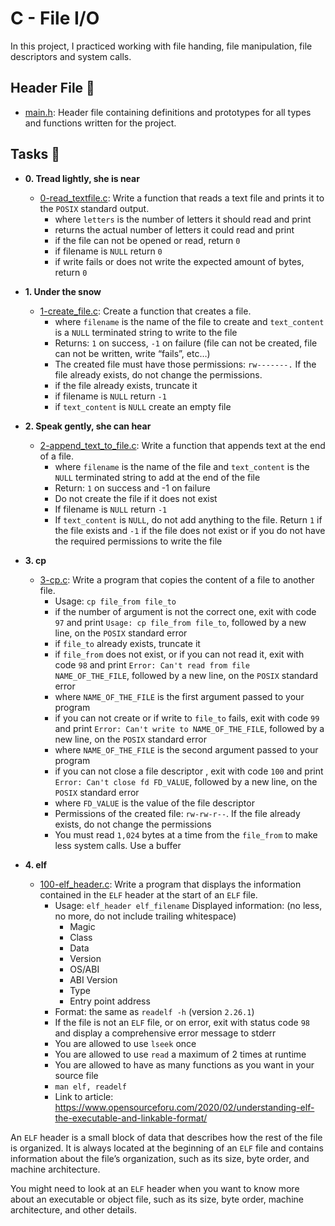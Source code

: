 # C - File I/O

In this project, I practiced working with file handing, file manipulation, file descriptors and system calls.

## Header File :file_folder:

* [main.h](./main.h): Header file containing definitions and prototypes for all types
and functions written for the project.

## Tasks :page_with_curl:

* **0. Tread lightly, she is near**
  * [0-read_textfile.c](./0-read_textfile.c): Write a function that reads a text file and prints it to the `POSIX` standard output.
    * where `letters` is the number of letters it should read and print
    * returns the actual number of letters it could read and print
    * if the file can not be opened or read, return `0`
    * if filename is `NULL` return `0`
    * if write fails or does not write the expected amount of bytes, return `0`

* **1. Under the snow**
  * [1-create_file.c](./1-create_file.c): Create a function that creates a file.
    * where `filename` is the name of the file to create and `text_content` is a `NULL` terminated string to write to the file
    * Returns: `1` on success, `-1` on failure (file can not be created, file can not be written, write “fails”, etc…)
    * The created file must have those permissions: `rw-------.` If the file already exists, do not change the permissions.
    * if the file already exists, truncate it
    * if filename is `NULL` return `-1`
    * if `text_content` is `NULL` create an empty file

* **2. Speak gently, she can hear**
  * [2-append_text_to_file.c](./2-append_text_to_file.c): Write a function that appends text at the end of a file.
    * where `filename` is the name of the file and `text_content` is the `NULL` terminated string to add at the end of the file
    * Return: `1` on success and -1 on failure
    * Do not create the file if it does not exist
    * If filename is `NULL` return `-1`
    * If `text_content` is `NULL`, do not add anything to the file. Return `1` if the file exists and `-1` if the file does not exist or if you do not have the required permissions to write the file

* **3. cp**
  * [3-cp.c](./3-cp.c): Write a program that copies the content of a file to another file.
    * Usage: `cp file_from file_to`
    * if the number of argument is not the correct one, exit with code `97` and print `Usage: cp file_from file_to`, followed by a new line, on the `POSIX` standard error
    * if `file_to` already exists, truncate it
    * if `file_from` does not exist, or if you can not read it, exit with code `98` and print `Error: Can't read from file NAME_OF_THE_FILE`, followed by a new line, on the `POSIX` standard error
    * where `NAME_OF_THE_FILE` is the first argument passed to your program
    * if you can not create or if write to `file_to` fails, exit with code `99` and print `Error: Can't write to NAME_OF_THE_FILE`, followed by a new line, on the `POSIX` standard error
    * where `NAME_OF_THE_FILE` is the second argument passed to your program
    * if you can not close a file descriptor , exit with code `100` and print `Error: Can't close fd FD_VALUE`, followed by a new line, on the `POSIX` standard error
    * where `FD_VALUE` is the value of the file descriptor
    * Permissions of the created file: `rw-rw-r--`. If the file already exists, do not change the permissions
    * You must read `1,024` bytes at a time from the `file_from` to make less system calls. Use a buffer

* **4. elf**
  * [100-elf_header.c](./100-elf_header.c): Write a program that displays the information contained in the `ELF` header at the start of an `ELF` file.
    * Usage: `elf_header elf_filename`
    Displayed information: (no less, no more, do not include trailing whitespace)
      * Magic
      * Class
      * Data
      * Version
      * OS/ABI
      * ABI Version
      * Type
      * Entry point address
    * Format: the same as `readelf -h` (version `2.26.1`)
    * If the file is not an `ELF` file, or on error, exit with status code `98` and display a comprehensive error message to stderr
    * You are allowed to use `lseek` once
    * You are allowed to use `read` a maximum of 2 times at runtime
    * You are allowed to have as many functions as you want in your source file
    * `man elf, readelf`
    * Link to article: https://www.opensourceforu.com/2020/02/understanding-elf-the-executable-and-linkable-format/
    
An `ELF` header is a small block of data that describes how the rest of the file is organized. It is always located at the beginning of an `ELF` file and contains information about the file’s organization, such as its size, byte order, and machine architecture.

You might need to look at an `ELF` header when you want to know more about an executable or object file, such as its size, byte order, machine architecture, and other details.
